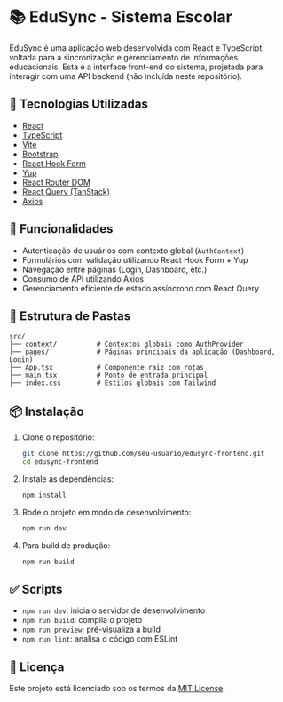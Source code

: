 # 📚 EduSync - Sistema Escolar

EduSync é uma aplicação web desenvolvida com React e TypeScript, voltada para a sincronização e gerenciamento de informações educacionais. Esta é a interface front-end do sistema, projetada para interagir com uma API backend (não incluída neste repositório).

## 🧰 Tecnologias Utilizadas

- [React](https://reactjs.org/)
- [TypeScript](https://www.typescriptlang.org/)
- [Vite](https://vitejs.dev/)
- [Bootstrap](https://getbootstrap.com)
- [React Hook Form](https://react-hook-form.com/)
- [Yup](https://github.com/jquense/yup)
- [React Router DOM](https://reactrouter.com/)
- [React Query (TanStack)](https://tanstack.com/query/latest)
- [Axios](https://axios-http.com/)

## 🚀 Funcionalidades

- Autenticação de usuários com contexto global (`AuthContext`)
- Formulários com validação utilizando React Hook Form + Yup
- Navegação entre páginas (Login, Dashboard, etc.)
- Consumo de API utilizando Axios
- Gerenciamento eficiente de estado assíncrono com React Query

## 📁 Estrutura de Pastas

```
src/
├── context/          # Contextos globais como AuthProvider
├── pages/            # Páginas principais da aplicação (Dashboard, Login)
├── App.tsx           # Componente raiz com rotas
├── main.tsx          # Ponto de entrada principal
├── index.css         # Estilos globais com Tailwind
```

## 📦 Instalação

1. Clone o repositório:
   ```bash
   git clone https://github.com/seu-usuario/edusync-frontend.git
   cd edusync-frontend
   ```

2. Instale as dependências:
   ```bash
   npm install
   ```

3. Rode o projeto em modo de desenvolvimento:
   ```bash
   npm run dev
   ```

4. Para build de produção:
   ```bash
   npm run build
   ```

## ✅ Scripts

- `npm run dev`: inicia o servidor de desenvolvimento
- `npm run build`: compila o projeto
- `npm run preview`: pré-visualiza a build
- `npm run lint`: analisa o código com ESLint

## 📄 Licença

Este projeto está licenciado sob os termos da [MIT License](LICENSE).
